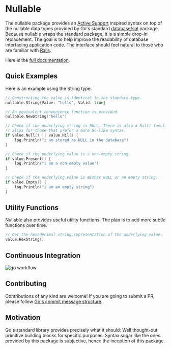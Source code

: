 # Nullable

The nullable package provides an [Active Support](https://guides.rubyonrails.org/active_support_core_extensions.html)
inspired syntax on top of the nullable data types provided by Go's standard
[database/sql](https://github.com/golang/go/tree/master/src/database/sql) package.
Because nullable wraps the standard package, it is a simple drop-in replacement.
The goal is to help improve the readability of database interfacing application code.
The interface should feel natural to those who are familiar with [Rails](https://github.com/rails/rails).

Here is the [full documentation](https://pkg.go.dev/github.com/toru/nullable).

## Quick Examples

Here is an example using the String type.

```go
// Constructing the value is identical to the standard type.
nullable.String{Value: "hello", Valid: true}

// An equivalent convenience function is provided.
nullable.NewString("hello")

// Check if the underlying string is NULL. There is also a Nil() function
// alias for those that prefer a more Go-like syntax.
if value.Null() || value.Nil() {
    log.Println("i am stored as NULL in the database")
}

// Check if the underlying value is a non-empty string.
if value.Present() {
    log.Println("i am a non-empty value")
}

// Check if the underlying value is either NULL or an empty string.
if value.Empty() {
    log.Println("i am an empty string")
}
```

## Utility Functions

Nullable also provides useful utility functions. The plan is to add more
subtle functions over time.

```go
// Get the hexadecimal string representation of the underlying value.
value.HexString()
```

## Continuous Integration

![go workflow](https://github.com/toru/nullable/actions/workflows/go.yml/badge.svg)

## Contributing

Contributions of any kind are welcome! If you are going to submit a PR, please
follow [Go's commit message structure](https://github.com/golang/go/wiki/CommitMessage).

## Motivation

Go's standard library provides precisely what it should: Well thought-out
primitive building blocks for specific purposes. Syntax sugar like the ones
provided by this package is subjective, hence the inception of this package.
